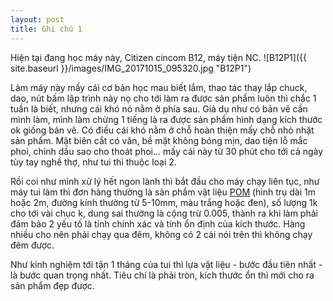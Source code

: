 ```yaml
---
layout: post
title: Ghi chú 1
---
```


Hiện tại đang học máy này, Citizen cincom B12, máy tiện NC.
![B12P1]({{ site.baseurl }}/images/IMG_20171015_095320.jpg "B12P1")

Làm máy này mấy cái cơ bản học mau biết lắm, thao tác thay lắp chuck, dao, nút bấm lập trình này nọ cho tới làm ra được sản phẩm luôn thì chắc 1 tuần là biết, nhưng cái khó nó nằm ở phía sau. Giả dụ như có bản vẽ cần mình làm, mình làm chừng 1 tiếng là ra được sản phẩm hình dạng kích thước ok giống bản vẽ. Có điều cái khó nằm ở chỗ hoàn thiện mấy chỗ nhỏ nhặt sản phẩm. Mặt biên cắt có vân, bề mặt không bóng mịn, dao tiện lỗ mắc phoi, chỉnh dầu sao cho thoát phoi... mấy cái này từ 30 phút cho tới cả ngày tùy tay nghề thợ, như tui thì thuộc loại 2.

Rồi coi như mình xử lý hết ngon lành thì bắt đầu cho máy chạy liên tục, như máy tui làm thì đơn hàng thường là sản phẩm vật liệu [POM](https://en.wikipedia.org/wiki/Polyoxymethylene) (hình trụ dài 1m hoặc 2m, đường kính thường từ 5-10mm, màu trắng hoặc đen), số lượng 1k cho tới vài chục k, dung sai thường là cộng trừ 0.005, thành ra khi làm phải đảm bảo 2 yếu tố là tính chính xác và tính ổn định của kích thước. Hàng nhiều cho nên phải chạy qua đêm, không có 2 cái nói trên thì không chạy đêm được. 

Như kinh nghiệm tới tận 1 tháng của tui thì lựa vật liệu - bước đầu tiên nhất - là bước quan trọng nhất. Tiêu chí là phải tròn, kích thước ổn thì mới cho ra sản phẩm đẹp được.
